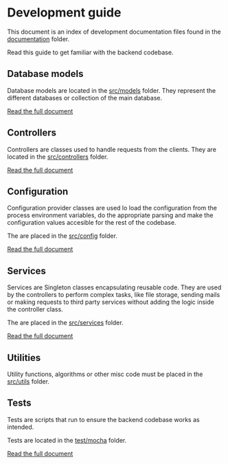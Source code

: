 # Development guide

This document is an index of development documentation files found in the [documentation](./documentation/) folder.

Read this guide to get familiar with the backend codebase.

## Database models

Database models are located in the [src/models](./src/models/) folder. They represent the different databases or collection of the main database.

[Read the full document](./documentation/models.md)

## Controllers

Controllers are classes used to handle requests from the clients. They are located in the [src/controllers](./src/controllers/) folder.

[Read the full document](./documentation/controllers.md)

## Configuration

Configuration provider classes are used lo load the configuration from the process environment variables, do the appropriate parsing and make the configuration values accesible for the rest of the codebase.

The are placed in the [src/config](./src/config/) folder.

[Read the full document](./documentation/config.md)

## Services

Services are Singleton classes encapsulating reusable code. They are used by the controllers to perform complex tasks, like file storage, sending mails or making requests to third party services without adding the logic inside the controller class.

The are placed in the [src/services](./src/services/) folder.

[Read the full document](./documentation/services.md)

## Utilities

Utility functions, algorithms or other misc code must be placed in the [src/utils](./src/utils/) folder.

## Tests

Tests are scripts that run to ensure the backend codebase works as intended.

Tests are located in the [test/mocha](./test/mocha/) folder.

[Read the full document](./documentation/tests.md)
